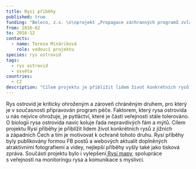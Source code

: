 ```yaml
---
title: Rysí příběhy
published: true
funding: "Beleco, z.s. \n\nprojekt „Propagace záchranných programů zvláště chráněných druhů v\_České republice“ financovaný Ministerstvem životního prostředí\n\n_Projekt byl finančně podpořen v\_grantovém řízení Ministerstva životního prostředí a\_nemusí vyjadřovat stanoviska Ministerstva životního prostředí._"
from: 2016-02
to: 2016-12
contacts:
  - name: Tereza Mináriková
    role: vedoucí projektu
species: rys ostrovid
tags:
  - rys ostrovid
  - osvěta
countries:
  - CZ
description: "Cílem projektu je přiblížit lidem život konkrétních rysů z\_jižních a\_západních Čech."
---
```

Rys ostrovid je kriticky ohroženým a zároveň chráněným druhem, pro který je v současnosti připravován program péče. Faktorem, který rysa ostrovida u nás nejvíce ohrožuje, je pytláctví, které je částí veřejnosti stále tolerováno. O biologii rysa ostrovida navíc koluje řada nepravdivých fám a mýtů. Cílem projektu Rysí příběhy je přiblížit lidem život konkrétních rysů z jižních a západních Čech a tím je motivovat k ochraně tohoto druhu. Rysí příběhy byly publikovány formou FB postů a webových aktualit doplněných atraktivními fotografiemi a videy, nejlepší příběhy vyšly také jako tisková zpráva. Součástí projektu bylo i vylepšení[ Rysí mapy](map.translynx.eu/), spolupráce s veřejností na monitoringu rysa a komunikace s myslivci.
